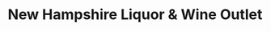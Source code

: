 ---
title: "New Hampshire Liquor & Wine Outlet"
url: /hooksett/new-hampshire-liquor-and-wine-outlet-hooksett-road/
shop: alcohol
---